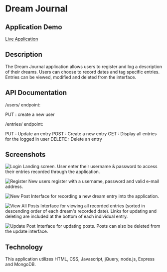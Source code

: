 # Dream Journal

## Application Demo
[Live Application](https://dreamjournal-capstone.herokuapp.com/ "Dream Journal")

## Description

The Dream Journal application allows users to register and log a description of their dreams. Users can choose to record dates and tag specific entries. Entries can be viewed, modified and deleted from the interface.

## API Documentation

/users/ endpoint:

PUT     : create a new user

/entries/ endpoint:

PUT     : Update an entry
POST    : Create a new entry
GET     : Display all entries for the logged in user
DELETE  : Delete an entry

## Screenshots

![Login](https://github.com/laursnow/server-side-capstone/screenshots/login.png "login")
Landing screen. User enter their username & password to access their entries recorded through the application.

![Register](https://github.com/laursnow/server-side-capstone/screenshots/register.png "register")
New users register with a username, password and valid e-mail address.

![New Post](https://github.com/laursnow/server-side-capstone/screenshots/newpost.png "new post")
Interface for recording a new dream entry into the application.

![View All Posts](https://github.com/laursnow/server-side-capstone/screenshots/viewall.png "view all posts")
Interface for viewing all recorded entries (sorted in descending order of each dream's recorded date). Links for updating and deleting are included at the bottom of each individual entry.

![Update Post](https://github.com/laursnow/server-side-capstone/screenshots/update.png "update post")
Interface for updating posts. Posts can also be deleted from the update interface.


## Technology

This application utilizes HTML, CSS, Javascript, jQuery, node.js, Express and MongoDB.